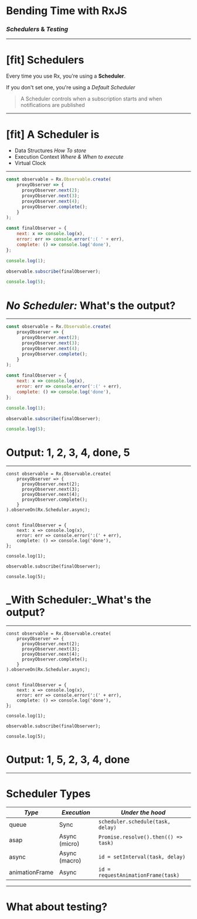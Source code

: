 # Bending Time with RxJS
### __*Schedulers*__ & __*Testing*__


---

# [fit] Schedulers

Every time you use Rx, you're using a __**Scheduler**__. 

If you don't set one, you're using a _Default Scheduler_


> A Scheduler controls when a subscription starts and when notifications are published

---
# [fit] A Scheduler is 


- Data Structures _How To store_
- Execution Context _Where & When to execute_
- Virtual Clock

---

```javascript
const observable = Rx.Observable.create(
    proxyObserver => {
      proxyObserver.next(2);
      proxyObserver.next(3);
      proxyObserver.next(4);
      proxyObserver.complete();
    }
);

const finalObserver = {
    next: x => console.log(x),
    error: err => console.error(':( ' + err),
    complete: () => console.log('done'),
};

console.log(1);

observable.subscribe(finalObserver);

console.log(5);
```
# _No Scheduler:_ What's the output?

---

```javascript
const observable = Rx.Observable.create(
    proxyObserver => {
      proxyObserver.next(2);
      proxyObserver.next(3);
      proxyObserver.next(4);
      proxyObserver.complete();
    }
);

const finalObserver = {
    next: x => console.log(x),
    error: err => console.error(':(' + err),
    complete: () => console.log('done'),
};

console.log(1);

observable.subscribe(finalObserver);

console.log(5);
```
# __**Output:**__ 1, 2, 3, 4, done, 5

---

```javascript, [.highlight: 8]
const observable = Rx.Observable.create(
    proxyObserver => {
      proxyObserver.next(2);
      proxyObserver.next(3);
      proxyObserver.next(4);
      proxyObserver.complete();
    }
).observeOn(Rx.Scheduler.async);


const finalObserver = {
    next: x => console.log(x),
    error: err => console.error(':(' + err),
    complete: () => console.log('done'),
};

console.log(1);

observable.subscribe(finalObserver);

console.log(5);
```
# _With Scheduler:_What's the output?
---

```javascript, [.highlight: 8]
const observable = Rx.Observable.create(
    proxyObserver => {
      proxyObserver.next(2);
      proxyObserver.next(3);
      proxyObserver.next(4);
      proxyObserver.complete();
    }
).observeOn(Rx.Scheduler.async);


const finalObserver = {
    next: x => console.log(x),
    error: err => console.error(':(' + err),
    complete: () => console.log('done'),
};

console.log(1);

observable.subscribe(finalObserver);

console.log(5);
```
# __**Output:**__ 1, 5, 2, 3, 4, done

---

# Scheduler Types


| _Type_ | _Execution_ | _Under the hood_ |
| --- | --- | --- |
| queue | Sync | `scheduler.schedule(task, delay)`|
| asap | Async (micro) | `Promise.resolve().then(() => task)` |
| async | Async (macro) | `id = setInterval(task, delay)` |
| animationFrame	 | Async | `id = requestAnimationFrame(task)` |

---

# What about testing?